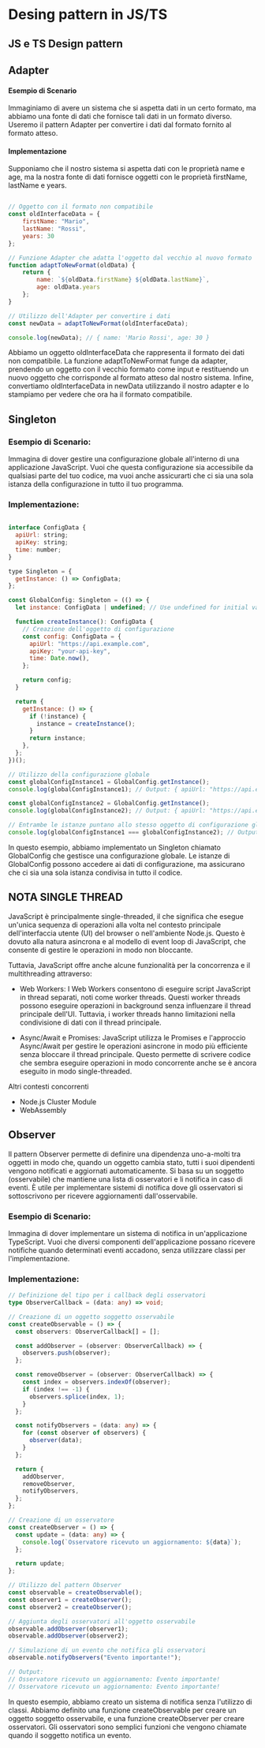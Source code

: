 # Desing pattern in JS/TS

## JS e TS Design pattern

## Adapter

#### Esempio di Scenario
Immaginiamo di avere un sistema che si aspetta dati in un certo formato, ma abbiamo una fonte di dati che fornisce tali dati in un formato diverso. Useremo il pattern Adapter per convertire i dati dal formato fornito al formato atteso.

#### Implementazione 
Supponiamo che il nostro sistema si aspetta dati con le proprietà name e age, ma la nostra fonte di dati fornisce oggetti con le proprietà firstName, lastName e years.

```javascript

// Oggetto con il formato non compatibile
const oldInterfaceData = {
    firstName: "Mario",
    lastName: "Rossi",
    years: 30
};

// Funzione Adapter che adatta l'oggetto dal vecchio al nuovo formato
function adaptToNewFormat(oldData) {
    return {
        name: `${oldData.firstName} ${oldData.lastName}`,
        age: oldData.years
    };
}

// Utilizzo dell'Adapter per convertire i dati
const newData = adaptToNewFormat(oldInterfaceData);

console.log(newData); // { name: 'Mario Rossi', age: 30 }
```

Abbiamo un oggetto oldInterfaceData che rappresenta il formato dei dati non compatibile.
La funzione adaptToNewFormat funge da adapter, prendendo un oggetto con il vecchio formato come input e restituendo un nuovo oggetto che corrisponde al formato atteso dal nostro sistema.
Infine, convertiamo oldInterfaceData in newData utilizzando il nostro adapter e lo stampiamo per vedere che ora ha il formato compatibile.



## Singleton

### Esempio di Scenario:

Immagina di dover gestire una configurazione globale all'interno di una applicazione JavaScript. Vuoi che questa configurazione sia accessibile da qualsiasi parte del tuo codice, ma vuoi anche assicurarti che ci sia una sola istanza della configurazione in tutto il tuo programma.

### Implementazione:

``` javascript

interface ConfigData {
  apiUrl: string;
  apiKey: string;
  time: number;
}

type Singleton = {
  getInstance: () => ConfigData;
};

const GlobalConfig: Singleton = (() => {
  let instance: ConfigData | undefined; // Use undefined for initial value

  function createInstance(): ConfigData {
    // Creazione dell'oggetto di configurazione
    const config: ConfigData = {
      apiUrl: "https://api.example.com",
      apiKey: "your-api-key",
      time: Date.now(),
    };

    return config;
  }

  return {
    getInstance: () => {
      if (!instance) {
        instance = createInstance();
      }
      return instance;
    },
  };
})();

// Utilizzo della configurazione globale
const globalConfigInstance1 = GlobalConfig.getInstance();
console.log(globalConfigInstance1); // Output: { apiUrl: "https://api.example.com", apiKey: "your-api-key", time: timestamp }

const globalConfigInstance2 = GlobalConfig.getInstance();
console.log(globalConfigInstance2); // Output: { apiUrl: "https://api.example.com", apiKey: "your-api-key", time: timestamp }

// Entrambe le istanze puntano allo stesso oggetto di configurazione globale
console.log(globalConfigInstance1 === globalConfigInstance2); // Output: true
``` 

In questo esempio, abbiamo implementato un Singleton chiamato GlobalConfig che gestisce una configurazione globale. Le istanze di GlobalConfig possono accedere ai dati di configurazione, ma assicurano che ci sia una sola istanza condivisa in tutto il codice.


## NOTA SINGLE THREAD
JavaScript è principalmente single-threaded, il che significa che esegue un'unica sequenza di operazioni alla volta nel contesto principale dell'interfaccia utente (UI) del browser o nell'ambiente Node.js. Questo è dovuto alla natura asincrona e al modello di event loop di JavaScript, che consente di gestire le operazioni in modo non bloccante.

Tuttavia, JavaScript offre anche alcune funzionalità per la concorrenza e il multithreading attraverso:

- Web Workers: I Web Workers consentono di eseguire script JavaScript in thread separati, noti come worker threads. Questi worker threads possono eseguire operazioni in background senza influenzare il thread principale dell'UI. Tuttavia, i worker threads hanno limitazioni nella condivisione di dati con il thread principale.

- Async/Await e Promises: JavaScript utilizza le Promises e l'approccio Async/Await per gestire le operazioni asincrone in modo più efficiente senza bloccare il thread principale. Questo permette di scrivere codice che sembra eseguire operazioni in modo concorrente anche se è ancora eseguito in modo single-threaded.

Altri contesti concorrenti
- Node.js Cluster Module
- WebAssembly


## Observer

Il pattern Observer permette di definire una dipendenza uno-a-molti tra oggetti in modo che, quando un oggetto cambia stato, tutti i suoi dipendenti vengono notificati e aggiornati automaticamente. Si basa su un soggetto (osservabile) che mantiene una lista di osservatori e li notifica in caso di eventi. È utile per implementare sistemi di notifica dove gli osservatori si sottoscrivono per ricevere aggiornamenti dall'osservabile.

### Esempio di Scenario:

Immagina di dover implementare un sistema di notifica in un'applicazione TypeScript. Vuoi che diversi componenti dell'applicazione possano ricevere notifiche quando determinati eventi accadono, senza utilizzare classi per l'implementazione.

###  Implementazione:

```typescript
// Definizione del tipo per i callback degli osservatori
type ObserverCallback = (data: any) => void;

// Creazione di un oggetto soggetto osservabile
const createObservable = () => {
  const observers: ObserverCallback[] = [];

  const addObserver = (observer: ObserverCallback) => {
    observers.push(observer);
  };

  const removeObserver = (observer: ObserverCallback) => {
    const index = observers.indexOf(observer);
    if (index !== -1) {
      observers.splice(index, 1);
    }
  };

  const notifyObservers = (data: any) => {
    for (const observer of observers) {
      observer(data);
    }
  };

  return {
    addObserver,
    removeObserver,
    notifyObservers,
  };
};

// Creazione di un osservatore
const createObserver = () => {
  const update = (data: any) => {
    console.log(`Osservatore ricevuto un aggiornamento: ${data}`);
  };

  return update;
};

// Utilizzo del pattern Observer
const observable = createObservable();
const observer1 = createObserver();
const observer2 = createObserver();

// Aggiunta degli osservatori all'oggetto osservabile
observable.addObserver(observer1);
observable.addObserver(observer2);

// Simulazione di un evento che notifica gli osservatori
observable.notifyObservers("Evento importante!");

// Output:
// Osservatore ricevuto un aggiornamento: Evento importante!
// Osservatore ricevuto un aggiornamento: Evento importante!

```

In questo esempio, abbiamo creato un sistema di notifica senza l'utilizzo di classi. Abbiamo definito una funzione createObservable per creare un oggetto soggetto osservabile, e una funzione createObserver per creare osservatori. Gli osservatori sono semplici funzioni che vengono chiamate quando il soggetto notifica un evento.
